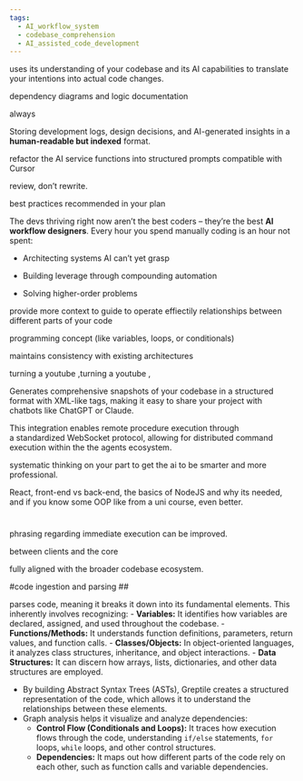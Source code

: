 ```yaml
---
tags:
  - AI_workflow_system
  - codebase_comprehension
  - AI_assisted_code_development
---
```

uses its understanding of your codebase and its AI capabilities to translate your intentions into actual code changes.



 dependency diagrams and logic documentation  


 always 

Storing development logs, design decisions, and AI-generated insights in a **human-readable but indexed** format.  



refactor the AI service functions into structured prompts compatible with Cursor


 review, don’t rewrite.

best practices recommended in your plan 

The devs thriving right now aren’t the best coders – they’re the best **AI workflow designers**. Every hour you spend manually coding is an hour not spent:

- Architecting systems AI can’t yet grasp
    
- Building leverage through compounding automation
    
- Solving higher-order problems 


provide more  context to guide to operate effiectily 
relationships between different parts of your code

programming concept (like variables, loops, or conditionals) 


maintains consistency with existing architectures 



turning a youtube ,turning a youtube ,



Generates comprehensive snapshots of your codebase in a structured format with XML-like tags, making it easy to share your project with chatbots like ChatGPT or Claude. 

This integration enables remote procedure execution through a standardized WebSocket protocol, allowing for distributed command execution within the  the agents  ecosystem.

systematic thinking on your part to get the ai to be smarter and more professional. 


React, front-end vs back-end, the basics of NodeJS and why its needed, and if you know some OOP like from a uni course, even better.
# 

phrasing regarding immediate execution can be improved.

between clients and the core

fully aligned with the broader codebase ecosystem. 



#code ingestion and parsing ##


parses code, meaning it breaks it down into its fundamental elements. This inherently involves recognizing:
    - **Variables:** It identifies how variables are declared, assigned, and used throughout the codebase.
    - **Functions/Methods:** It understands function definitions, parameters, return values, and function calls.
    - **Classes/Objects:** In object-oriented languages, it analyzes class structures, inheritance, and object interactions.
    - **Data Structures:** It can discern how arrays, lists, dictionaries, and other data structures are employed.
- By building Abstract Syntax Trees (ASTs), Greptile creates a structured representation of the code, which allows it to understand the relationships between these elements.
- Graph analysis helps it visualize and analyze dependencies:
    - **Control Flow (Conditionals and Loops):** It traces how execution flows through the code, understanding `if/else` statements, `for` loops, `while` loops, and other control structures.
    - **Dependencies:** It maps out how different parts of the code rely on each other, such as function calls and variable dependencies.